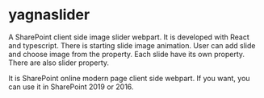 # yagnaslider
A SharePoint client side image slider webpart. It is developed with React and typescript. There is starting slide image animation. User can add slide and choose image from the property. Each slide have its own property. There are also slider property.

It is SharePoint online modern page client side webpart. If you want, you can use it in SharePoint 2019 or 2016.


